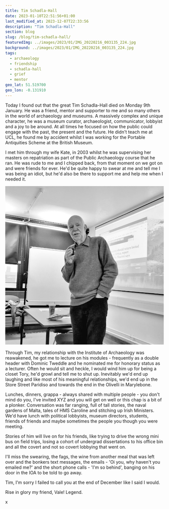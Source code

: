 ```yaml
---
title: Tim Schadla-Hall
date: 2023-01-10T22:51:56+01:00
last_modified_at: 2023-12-07T22:33:56
description: "Tim Schadla-Hall"
section: blog
slug: /blog/tim-schadla-hall/
featuredImg: ../images/2023/01/IMG_20220216_003135_224.jpg
background: ../images/2023/01/IMG_20220216_003135_224.jpg
tags:
  - archaeology
  - friendship
  - schadla-hall
  - grief
  - mentor
geo_lat: 51.519700
geo_lon: -0.131910
---
```

Today I found out that the great Tim Schadla-Hall died on Monday 9th January. He was a friend, mentor and supporter to me and so many others in the world of archaeology and museums. A massively complex and unique character, he was a museum curator, archaeologist, communicator, lobbyist and a joy to be around. At all times he focused on how the public could engage with the past, the present and the future. He didn't teach me at UCL, he found me by accident whilst I was working for the Portable Antiquities Scheme at the British Museum.

I met him through my wife Kate, in 2003 whilst he was supervising her masters on repatriation as part of the Public Archaeology course that he ran. He was rude to me and I chipped back, from that moment on we got on and were friends for ever. He'd be quite happy to swear at me and tell me I was being an idiot, but he'd also be there to support me and help me when I needed it.

![Tim Schadla-Hall lecturing in the IOA](../images/2023/01/IMG_20181126_150608_437.jpg)

Through Tim, my relationship with the Institute of Archaeology was reawakened, he got me to lecture on his modules - frequently as a double header with Dominic Tweddle and he nominated me for honorary status as a lecturer. Often he would sit and heckle, I would wind him up for being a closet Tory, he'd growl and tell me to shut up. Inevitably we'd end up laughing and like most of his meaningful relationships, we'd end up in the Store Street Paridiso and towards the end in the Olivelli in Marylebone.

Lunches, dinners, grappa - always shared with multiple people - you don't mind do you, I've invited XYZ and you will get on well or this chap is a bit of a plonker. Conversation was far ranging, full of tall stories, the naval gardens of Malta, tales of HMS Caroline and stitching up Irish Ministers. We'd have lunch with political lobbyists, museum directors, students, friends of friends and maybe sometimes the people you though you were meeting.

Stories of him will live on for his friends, like trying to drive the wrong mini bus on field trips, losing a cohort of undergrad dissertations to his office bin and all the covert and not so covert lobbying that went on.

I'll miss the swearing, the fags, the wine from another meal that was left over and the bonkers text messages, the emails - 'Oi you, why haven't you emailed me?' and the short phone calls - 'I'm so behind', banging on his door in the IOA to be told to go away.

Tim, I'm sorry I failed to call you at the end of December like I said I would.

Rise in glory my friend, Vale! Legend.

x